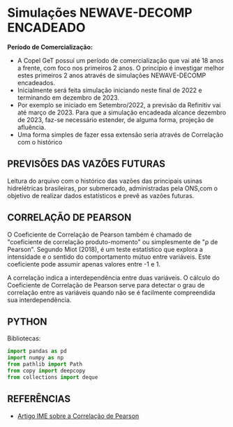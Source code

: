 # Simulações NEWAVE-DECOMP ENCADEADO

**Período de Comercialização:**
 -  A Copel GeT possuí um período de comercialização que vai até 18 anos a 
frente, com foco nos primeiros 2 anos. O princípio é investigar melhor estes 
primeiros 2 anos através de simulações NEWAVE-DECOMP encadeados.
 -  Inicialmente será feita simulação iniciando neste final de 2022 e 
terminando em dezembro de 2023.
 -  Por exemplo se iniciado em Setembro/2022, a previsão da Refinitiv vai até 
março de 2023. Para que a simulação encadeada alcance dezembro de 
2023, faz-se necessário estender, de alguma forma, projeção de afluência.
 -  Uma forma simples de fazer essa extensão seria através de Correlação com 
o histórico

## PREVISÕES DAS VAZÕES FUTURAS
Leitura do arquivo com o histórico das vazões das principais usinas hidrelétricas brasileiras,
por submercado, administradas pela ONS,com o objetivo de realizar dados estatísticos e prevê as vazões futuras.

## CORRELAÇÃO DE PEARSON

O Coeficiente de Correlação de Pearson também é chamado de "coeficiente de
correlação produto-momento" ou simplesmente de "ρ de Pearson". Segundo Miot (2018), é
um teste estatístico que explora a intensidade e o sentido do comportamento mútuo entre
variáveis. Este coeficiente pode assumir apenas valores entre -1 e 1.

A correlação indica a interdependência entre duas variáveis. O cálculo do
Coeficiente de Correlação de Pearson serve para detectar o grau de correlação entre as
variáveis quando não se é facilmente compreendida sua interdependência.


## PYTHON
Bibliotecas:
```python
import pandas as pd
import numpy as np
from pathlib import Path
from copy import deepcopy
from collections import deque
```


## REFERÊNCIAS

- [Artigo IME sobre a Correlação de Pearson](https://www.marinha.mil.br/spolm/sites/www.marinha.mil.br.spolm/files/DESENVOLVIMENTO%20DE%20UM%20C%C3%93DIGO%20EM%20PYTHON%20PARA%20GERA%C3%87%C3%83O%20DE%20MATRIZES%20DE%20CORRELA%C3%87%C3%83O%20DE%20PEARSON%20COM%20LA%C3%87OS%20A%20PARTIR%20DE%20N%20VARI%C3%81VEIS%20TOMADAS%20DUAS%20A%20DUAS.pdf)


